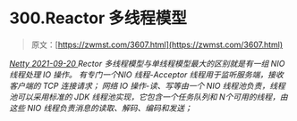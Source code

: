 <!--yml
category: 未分类
date: 0001-01-01 00:00:00
-->

# 300.Reactor 多线程模型

> 原文：[https://zwmst.com/3607.html](https://zwmst.com/3607.html)

   [ *Netty* ](https://zwmst.com/netty)*[ <time datetime="2021-09-21T04:16:14+08:00"> 2021-09-20 </time> ](https://zwmst.com/3607.html)  Rector 多线程模型与单线程模型最大的区别就是有一组 NIO 线程处理 IO 操作。 有专门一个NIO 线程-Acceptor 线程用于监听服务端，接收客户端的 TCP 连接请求； 网络 IO 操作-读、写等由一个 NIO 线程池负责，线程池可以采用标准的 JDK 线程池实现，它包含一个任务队列和 N个可用的线程，由这些 NIO 线程负责消息的读取、解码、编码和发送；*